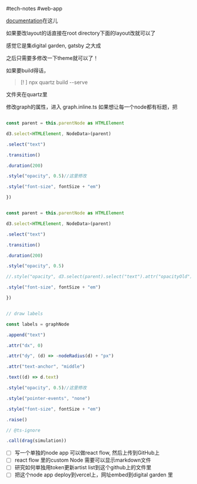 #tech-notes #web-app 

[documentation](https://quartz.jzhao.xyz)在这儿

如果要改layout的话直接在root directory下面的layout改就可以了

感觉它是集digital garden, gatsby 之大成

之后只需要多修改一下theme就可以了！

如果要build得话，

> [! ]
> npx quartz build --serve

文件夹在quartz里

修改graph的属性，进入 graph.inline.ts 
如果想让每一个node都有标题，把

```javascript

const parent = this.parentNode as HTMLElement

d3.select<HTMLElement, NodeData>(parent)

.select("text")

.transition()

.duration(200)

.style("opacity", 0.5)//这里修改

.style("font-size", fontSize + "em")

})

```

```javascript

const parent = this.parentNode as HTMLElement

d3.select<HTMLElement, NodeData>(parent)

.select("text")

.transition()

.duration(200)

.style("opacity", 0.5)

//.style("opacity", d3.select(parent).select("text").attr("opacityOld"))

.style("font-size", fontSize + "em")

})

```

```javascript

// draw labels

const labels = graphNode

.append("text")

.attr("dx", 0)

.attr("dy", (d) => -nodeRadius(d) + "px")

.attr("text-anchor", "middle")

.text((d) => d.text)

.style("opacity", 0.5)//这里修改

.style("pointer-events", "none")

.style("font-size", fontSize + "em")

.raise()

// @ts-ignore

.call(drag(simulation))

```

- [ ] 写一个单独的node app 可以做react flow, 然后上传到GitHub上
- [ ] react flow 里的custom Node 需要可以显示markdown文件
- [ ] 研究如何单独用token更新artist list到这个github上的文件里
- [ ] 把这个node app deploy到vercel上，网址embed到digital garden 里